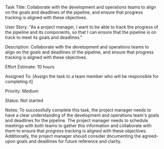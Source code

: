 Task Title: Collaborate with the development and operations teams to align on the goals and deadlines of the pipeline, and ensure that progress tracking is aligned with these objectives.

User Story: "As a project manager, I want to be able to track the progress of the pipeline and its components, so that I can ensure that the pipeline is on track to meet its goals and deadlines."

Description: Collaborate with the development and operations teams to align on the goals and deadlines of the pipeline, and ensure that progress tracking is aligned with these objectives.

Effort Estimate: 10 hours

Assigned To: [Assign the task to a team member who will be responsible for completing it]

Priority: Medium

Status: Not started

Notes: To successfully complete this task, the project manager needs to have a clear understanding of the development and operations team's goals and deadlines for the pipeline. The project manager needs to schedule meetings with both teams to gather this information and collaborate with them to ensure that progress tracking is aligned with these objectives. Additionally, the project manager should consider documenting the agreed-upon goals and deadlines for future reference and clarity.